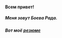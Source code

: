 #### Всем привет!  

##### Меня зовут Боева Рада.  
##### Вот моё [резюме](https://drive.google.com/file/d/1eDp4I91ZqqWMgdfVLw54Odgh35XEPjGg/view?usp=drive_link)